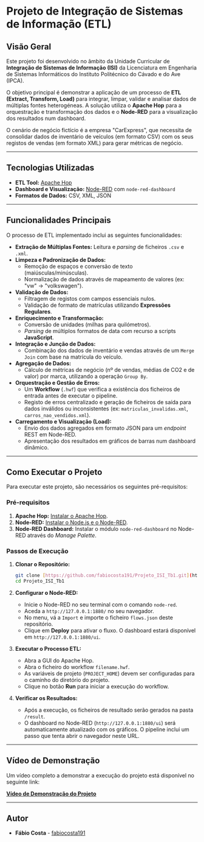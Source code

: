# Projeto de Integração de Sistemas de Informação (ETL)

## Visão Geral

Este projeto foi desenvolvido no âmbito da Unidade Curricular de **Integração de Sistemas de Informação (ISI)** da Licenciatura em Engenharia de Sistemas Informáticos do Instituto Politécnico do Cávado e do Ave (IPCA).

O objetivo principal é demonstrar a aplicação de um processo de **ETL (Extract, Transform, Load)** para integrar, limpar, validar e analisar dados de múltiplas fontes heterogéneas. A solução utiliza o **Apache Hop** para a orquestração e transformação dos dados e o **Node-RED** para a visualização dos resultados num dashboard.

O cenário de negócio fictício é a empresa "CarExpress", que necessita de consolidar dados de inventário de veículos (em formato CSV) com os seus registos de vendas (em formato XML) para gerar métricas de negócio.

---

## Tecnologias Utilizadas

* **ETL Tool:** [Apache Hop](https://hop.apache.org/)
* **Dashboard e Visualização:** [Node-RED](https://nodered.org/) com `node-red-dashboard`
* **Formatos de Dados:** CSV, XML, JSON

---

## Funcionalidades Principais

O processo de ETL implementado inclui as seguintes funcionalidades:

* **Extração de Múltiplas Fontes:** Leitura e *parsing* de ficheiros `.csv` e `.xml`.
* **Limpeza e Padronização de Dados:**
    * Remoção de espaços e conversão de texto (maiúsculas/minúsculas).
    * Normalização de dados através de mapeamento de valores (ex: "vw" -> "volkswagen").
* **Validação de Dados:**
    * Filtragem de registos com campos essenciais nulos.
    * Validação de formato de matrículas utilizando **Expressões Regulares**.
* **Enriquecimento e Transformação:**
    * Conversão de unidades (milhas para quilómetros).
    * *Parsing* de múltiplos formatos de data com recurso a scripts **JavaScript**.
* **Integração e Junção de Dados:**
    * Combinação dos dados de inventário e vendas através de um `Merge Join` com base na matrícula do veículo.
* **Agregação de Dados:**
    * Cálculo de métricas de negócio (nº de vendas, médias de CO2 e de valor) por marca, utilizando a operação `Group By`.
* **Orquestração e Gestão de Erros:**
    * Um **Workflow** (`.hwf`) que verifica a existência dos ficheiros de entrada antes de executar o pipeline.
    * Registo de erros centralizado e geração de ficheiros de saída para dados inválidos ou inconsistentes (ex: `matriculas_invalidas.xml`, `carros_nao_vendidos.xml`).
* **Carregamento e Visualização (Load):**
    * Envio dos dados agregados em formato JSON para um *endpoint* REST em Node-RED.
    * Apresentação dos resultados em gráficos de barras num dashboard dinâmico.

---

## Como Executar o Projeto

Para executar este projeto, são necessários os seguintes pré-requisitos:

### Pré-requisitos

1.  **Apache Hop:** [Instalar o Apache Hop](https://hop.apache.org/download/).
2.  **Node-RED:** [Instalar o Node.js e o Node-RED](https://nodered.org/docs/getting-started/local).
3.  **Node-RED Dashboard:** Instalar o módulo `node-red-dashboard` no Node-RED através do *Manage Palette*.

### Passos de Execução

1.  **Clonar o Repositório:**
    ```bash
    git clone [https://github.com/fabiocosta191/Projeto_ISI_Tb1.git](https://github.com/fabiocosta191/Projeto_ISI_Tb1.git)
    cd Projeto_ISI_Tb1
    ```

2.  **Configurar o Node-RED:**
    * Inicie o Node-RED no seu terminal com o comando `node-red`.
    * Aceda a `http://127.0.0.1:1880/` no seu navegador.
    * No menu, vá a `Import` e importe o ficheiro `flows.json` deste repositório.
    * Clique em **Deploy** para ativar o fluxo. O dashboard estará disponível em `http://127.0.0.1:1880/ui`.

3.  **Executar o Processo ETL:**
    * Abra a GUI do Apache Hop.
    * Abra o ficheiro do workflow `filename.hwf`.
    * As variáveis de projeto (`PROJECT_HOME`) devem ser configuradas para o caminho do diretório do projeto.
    * Clique no botão **Run** para iniciar a execução do workflow.

4.  **Verificar os Resultados:**
    * Após a execução, os ficheiros de resultado serão gerados na pasta `/result`.
    * O dashboard no Node-RED (`http://127.0.0.1:1880/ui`) será automaticamente atualizado com os gráficos. O pipeline inclui um passo que tenta abrir o navegador neste URL.

---

## Vídeo de Demonstração

Um vídeo completo a demonstrar a execução do projeto está disponível no seguinte link:

[**Vídeo de Demonstração do Projeto**](https://alunosipca-my.sharepoint.com/:v:/g/personal/a22997_alunos_ipca_pt/Ea7394t0NudHl4-Iw3NyTqoBsLsvC0VknLMu7l6fM6mfwA?e=FJNZGh)

---

## Autor

* **Fábio Costa** - [fabiocosta191](https://github.com/fabiocosta191)

